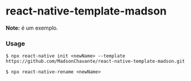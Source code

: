 # react-native-template-madson

**Note:** <newName> é um exemplo.

### Usage
```
$ npx react-native init <newName> --template https://github.com/MadsonChavante/react-native-template-madson.git
```
```
$ npx react-native-rename <newName>
```
